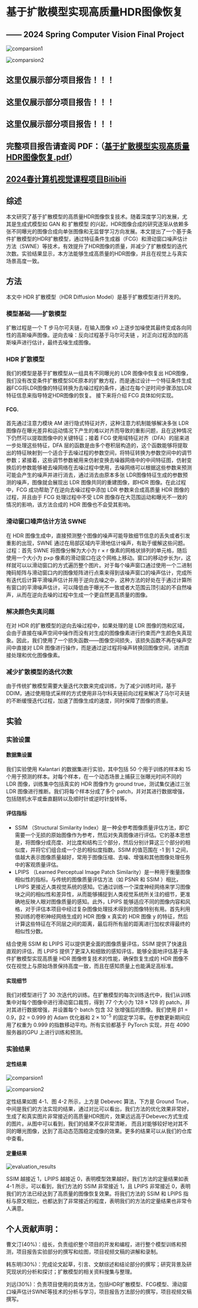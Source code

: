 # 基于扩散模型实现高质量HDR图像恢复 
## —— 2024 Spring Computer Vision Final Project  

![comparsion1](https://github.com/OUC-CV/final-project-ouc-sota/assets/106426328/d612c676-fa16-4c3b-94cc-e7f986419f84)

![comparsion2](https://github.com/OUC-CV/final-project-ouc-sota/assets/100746721/c14e758d-cd78-4064-8055-3d4a23521642)


## 这里仅展示部分项目报告！！！
## 这里仅展示部分项目报告！！！
## 这里仅展示部分项目报告！！！
## 完整项目报告请查阅 PDF：（[基于扩散模型实现高质量HDR图像恢复.pdf](https://github.com/OUC-CV/final-project-ouc-sota/blob/main/%E5%9F%BA%E4%BA%8E%E6%89%A9%E6%95%A3%E6%A8%A1%E5%9E%8B%E5%AE%9E%E7%8E%B0%E9%AB%98%E8%B4%A8%E9%87%8FHDR%E5%9B%BE%E5%83%8F%E6%81%A2%E5%A4%8D.pdf)）
  
## [2024春计算机视觉课程项目Bilibili](https://www.bilibili.com/video/BV1VT3geuEos/?pop_share=1&vd_source=51c895ed9d84225ea638f205873704bf)
  
## 综述 
  
   本文研究了基于扩散模型的高质量HDR图像恢复技术。随着深度学习的发展，尤其是生成式模型如 GAN 和 扩散模型 的兴起，HDR图像合成的研究逐渐从依赖多张不同曝光的图像合成向单张图像和无监督学习方向发展。本文提出了一个基于条件扩散模型的HDR扩散模型，通过特征条件生成器（FCG）和滑动窗口噪声估计方法（SWNE）等技术，有效提升了HDR图像的质量，并减少了扩散模型的迭代次数。实验结果显示，本方法能够生成高质量的HDR图像，并且在视觉上与真实场景高度一致。 
   
  
## 方法 
  
  本文中 HDR 扩散模型（HDR Diffusion Model）是基于扩散模型进行开发的。 
### 模型基础——扩散模型 
  扩散过程是一个 T 步马尔可夫链，在输入图像 x0 上逐步加噪使其最终变成各向同性的高斯噪声图像。逆向去噪：反向过程基于马尔可夫链 ，对正向过程添加的高斯噪声进行估计，最终去噪生成图像。 
### HDR 扩散模型 
  我们的模型是基于扩散模型从一组具有不同曝光的 LDR 图像中恢复出 HDR图像，我们没有改变条件扩散模型SDE原本的扩散方程，而是通过设计一个特征条件生成器FCG将LDR图像的特征转换为去噪过程的条件，通过在每个逆时间步骤添加LDR特征信息来指导特定HDR图像的恢复。 
  接下来将介绍 FCG 具体如何实现。 
####  FCG.
首先通过注意力模块 AM 进行隐式特征对齐，这种注意力机制能够解决多张 LDR 图像存在曝光差异和运动情况下产生的难以对齐而导致的重影问题，且在这种情况下仍然可以提取图像中的关键特征；接着 FCG 使用域特征对齐（DFA）的层来进一步处理这些特征，DFA 层的函数是由多个卷积层构造的，这个函数能够将提取出的特征映射到一个适合于去噪过程的参数空间，将特征转换为参数空间中的调节参数；紧接着，这些调节参数被用来仿射变换去噪器网络中的中间特征图，仿射变换后的参数能够被去噪网络在去噪过程中使用，去噪网络可以根据这些参数来预测可能会产生的噪声并进行消去，通过消去由原本多张 LDR图像特征生成的参数预测的噪声，图像就会展现出 LDR 图像共同的重建图像，即HDR 图像。在此过程中，FCG 成功帮助了在逆向去噪过程中添加 LDR 参数来合成高质量 HDR 图像的过程，并且由于 FCG 处理过程中不受 LDR 图像存在大范围运动和曝光不一致的情况的影响，该方法合成的 HDR 图像也不会受其影响。 
###  滑动窗口噪声估计方法 SWNE 
  在 HDR 图像生成中，直接预测整个图像的噪声可能导致细节信息的丢失或者引发重影的出现，SWNE 通过在局部区域内平滑地估计噪声，有助于缓解这些问题。过程：首先 SWNE 将图像分解为大小为 r × r 像素的网格状排列的单元格，随后使用一个大小为 p×p 像素的滑动窗口在这个网格上移动。窗口的移动步长为r，这样就可以以滑动窗口的方式遍历整个图片。对于每个噪声窗口通过使用一个二进制掩码矩阵与滑动窗口内的图像矩阵进行点乘来得到该噪声窗口的噪声估计，完成所有迭代后计算平滑噪声估计并用于逆向去噪之中，这种方法的好处在于通过计算所有窗口的平滑噪声估计，可以降低由于曝光不一致或者大范围云顶引起的不自然噪声，从而在逆向去噪的过程中生成一个更自然更高质量的图像。 
### 解决颜色失真问题 
  在对 HDR 的扩散模型的逆向去噪过程中，如果处理的是 LDR 图像的饱和区域，会由于直接在噪声空间中操作而没有对生成的图像像素进行约束而产生颜色失真现象。因此，我们使用了一个损失函数——图像空间损失，该损失函数不再在噪声空间中直接对 LDR 图像进行操作，而是通过逆过程将噪声转换回图像空间，进而直接处理和优化图像像素。 
### 减少扩散模型的迭代次数 
  由于传统扩散模型需要大量迭代次数来完成训练，为了减少训练时间，基于 DDIM，通过使用隐式采样的方式使用非马尔科夫链前向过程来解决了马尔可夫链的不断缓慢迭代过程，加速了图像生成的速度，同时保障了图像的质量。 
  
## 实验 
### 实验设置 
#### 数据集设置 
  我们实验使用 Kalantari 的数据集进行实验，其中包括 50 个用于训练的样本和 15 个用于预测的样本。对每个样本，在一个动态场景上捕获三张曝光时间不同的 LDR 图像，训练集中包括真实的 HDR 图像作为 ground true，测试集仅通过三张 LDR 图像进行推断。我们将每个样本分成了多个 patch，并对其进行数据增强，包括随机水平或垂直翻转以及顺时针或逆时针旋转等。 

#### 评估指标 
* SSIM （Structural Similarity Index）是一种全参考图像质量评估方法，即它需要一个无损的原始图像作为参考，然后对失真图像进行评估。它的基本思想是，将图像分成亮度、对比度和结构三个部分，然后分别计算这三个部分的相似度，并将它们组合成一个总的相似度指数。SSIM 的值范围在 -1 到 1 之间，值越大表示图像质量越好，常用于图像压缩、去噪、增强和其他图像处理任务中的客观质量评估。 
* LPIPS （Learned Perceptual Image Patch Similarity）是一种用于衡量图像相似性的指标。与传统的图像质量评估方法（如 PSNR 和 SSIM ）相比，LPIPS 更接近人类视觉系统的感知。它通过训练一个深度神经网络来学习图像块之间的相似性和差异性，从而能够捕捉到人类视觉系统所关注的细节，更准确地反映人眼对图像质量的感知。此外，LPIPS 能够适应不同的图像内容和风格，对于评估本项目中经过复杂图像处理技术得到的图像特别有用。首先利用预训练的卷积神经网络生成的 HDR 图像 x 真实的 HDR 图像 y 的特征，然后计算这些特征在不同层之间的距离，最后将所有层的距离进行加权求得最终的相似性分数。

结合使用 SSIM 和 LPIPS 可以提供更全面的图像质量评估，SSIM 提供了快速且直观的评估，而 LPIPS 提供了更深入和细致的感知评估，能够全面地评估基于条件扩散模型实现高质量 HDR 图像修复技术的性能，确保恢复生成的 HDR 图像不仅在视觉上与原始场景保持高度一致，而且在感知质量上也能满足高标准。 

#### 实现细节 
  我们对模型进行了 30 次迭代的训练。在扩散模型的每次训练迭代中，我们从训练集中对每个图像中进行滑动窗口裁剪，得到 77 个大小为 $128\times128$ 的 patch，并对其进行数据增强，并设置每个 batch 包含 32 张增强后的图像。我们使用 β1 = 0.9，β2 = 0.999 的 Adam 优化器和 $2\times10^{−5}$ 的固定学习率。在参数更新期间应用了权重为 0.999 的指数移动平均。所有实验都基于 PyTorch 实现，并在 4090 服务器的GPU 上进行训练和预测。 

### 实验结果 
#### 定性结果 

![comparsion1](https://github.com/OUC-CV/final-project-ouc-sota/assets/106426328/d612c676-fa16-4c3b-94cc-e7f986419f84)

![comparsion2](https://github.com/OUC-CV/final-project-ouc-sota/assets/100746721/c14e758d-cd78-4064-8055-3d4a23521642)

  
定性结果如图 4-1、图 4-2 所示，上方是 Debevec 算法，下方是 Ground True，中间是我们的方法实现的结果，通过对比可以看出，我们方法的优化效果非常好，生成了和真实图片非常接近的高质量HDR图片，效果远远高于Debevec方式生成的图片。从图中可以看到，我们的结果不仅非常清晰， 而且对能够较好地对其不同的曝光图像，达到了高动态范围稳定成像的效果。更多的结果可以从我们的仓库中查看。 

#### 定量结果 
![evaluation_results](https://github.com/OUC-CV/final-project-ouc-sota/assets/100746721/f34021c5-e0a9-4be4-ae8b-42fc2191fca1)
  
SSIM 越接近 1，LPIPS 越接近 0，表明模型效果越好。我们方法的定量结果如表 4-1 所示，可以看到，我们方法的 SSIM 非常接近 1，且 LPIPS 非常接近 0，表明我们的方法已经达到了高质量的图像恢复效果。将我们方法的 SSIM 和 LPIPS 指标与原文相比，也都达到了非常接近的程度，表明我们的方法的定量结果也非常令人满意。


## 个人贡献声明：
曹文汀(40%)：组长，负责组织整个项目的开发和编程，进行整个模型训练和预测，项目报告实验部分的撰写和绘图，项目视频文稿的讲解和录制。

韩东明(30%)：完成论文起草，引言、文献综述和结论部分的撰写；研究背景及研究现状的分析和探讨；扩散模型的相关资料搜集与整理。

刘远(30%)：负责项目使用的具体方法，包括HDR扩散模型、FCG模型、滑动窗口噪声估计SWNE等技术的分析与学习，项目报告方法部分的撰写，项目视频文稿撰写。
